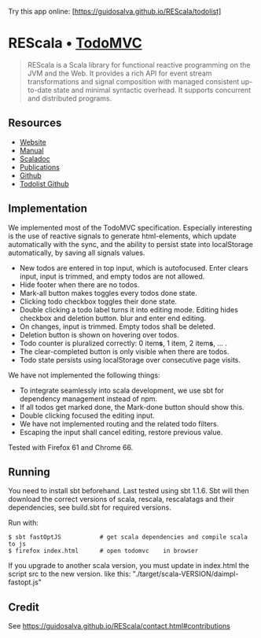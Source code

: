 Try this app online: [https://guidosalva.github.io/REScala/todolist]

# REScala • [TodoMVC](http://todomvc.com)

> 
> REScala is a Scala library for functional reactive programming on the JVM and
> the Web. It provides a rich API for event stream transformations and signal
> composition with managed consistent up-to-date state and minimal syntactic
> overhead. It supports concurrent and distributed programs.

## Resources

- [Website](https://guidosalva.github.io/REScala/)
- [Manual](https://guidosalva.github.io/REScala/manual/)
- [Scaladoc](https://guidosalva.github.io/REScala/scaladoc/rescala/index.html)
- [Publications](https://guidosalva.github.io/REScala/Publications.html)
- [Github](https://github.com/guidosalva/REScala/)
- [Todolist Github](https://github.com/guidosalva/REScala/tree/master/Examples/Todolist)

## Implementation

We implemented most of the TodoMVC specification.
Especially interesting is the use of reactive signals to generate html-elements,
which update automatically with the sync, and the ability to persist state into
localStorage automatically, by saving all signals values.

 *  New todos are entered in top input, which is autofocused.
    Enter clears input, input is trimmed, and empty todos are not allowed.
 *  Hide footer when there are no todos.
 *  Mark-all button makes toggles every todos done state.
 *  Clicking todo checkbox toggles their done state.
 *  Double clicking a todo label turns it into editing mode.
    Editing hides checkbox and deletion button.
    blur and enter end editing.
 *  On changes, input is trimmed. Empty todos shall be deleted.
 *  Deletion button is shown on hovering over todos.
 *  Todo counter is pluralized correctly: 0 item**s**, 1 item, 2 item**s**, ... .
 *  The clear-completed button is only visible when there are todos.
 *  Todo state persists using localStorage over consecutive page visits.

We have not implemented the following things:

 *  To integrate seamlessly into scala development, we use sbt for dependency
    management instead of npm.
 *  If all todos get marked done, the Mark-done button should show this.
 *  Double clicking focused the editing input.
 *  We have not implemented routing and the related todo filters.
 *  Escaping the input shall cancel editing, restore previous value.

Tested with Firefox 61 and Chrome 66.

## Running

You need to install sbt beforehand. Last tested using sbt 1.1.6.
Sbt will then download the correct versions of scala, rescala, rescalatags
and their dependencies, see build.sbt for required versions.

Run with:

~~~
$ sbt fastOptJS           # get scala dependencies and compile scala to js
$ firefox index.html      # open todomvc    in browser
~~~

If you upgrade to another scala version, you must update in index.html the script src to the new version. like this: "./target/scala-VERSION/daimpl-fastopt.js"

## Credit

See https://guidosalva.github.io/REScala/contact.html#contributions

